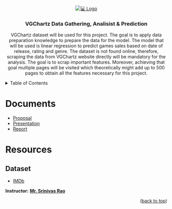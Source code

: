 


<!-- PROJECT LOGO -->
<br />
<p align="center">
  <a href="https://github.com/Ali-Altamimi/SDAIA_Regression">
    <img src="https://www.engineeringbigdata.com/wp-content/uploads/soccer-shootout-game-python-class-methods-objects-loops-functions.jpg" alt="💻 Logo">
  </a>

  <h3 align="center">VGChartz Data Gathering, Analisist & Prediction</h3>

  <p align="center">
VGChartz dataset will be used for this project. The goal is to apply data preparation knowledge to prepare the data for the model. The model that will be used is linear regression to predict games sales based on date of release, rating and genre. The dataset is not found online, therefore, scraping the data from VGChartz website directly will be mandatory for the analysis. The goal is to scrap important features. Moreover, achieving that goal multiple pages will be visited which theoretically might add up to 500 pages to obtain all the features necessary for this project.
  </p>
</p>

<!-- TABLE OF CONTENTS -->
<details>
  <summary>Table of Contents</summary>
  <ol>
    <li><a href="#Documents">Documents</a></li>
    <li>
      <a href="#Resources">Resources</a>
      <ul>
        <li><a href="#Dataset">Dataset</a></li>
      </ul>
    </li>
    </li>
  </ol>
</details>

# Documents
- [Proposal](./doc/Proposal.pdf)
- [Presentation](./doc/)
- [Report](./doc/)



# Resources
## Dataset
-  [IMDb]()

**Instructor:** [**Mr. Srinivas Rao**](https://www.linkedin.com/in/srinivas-rao-52068382/)

<p align="right">(<a href="#top">back to top</a>)</p>

